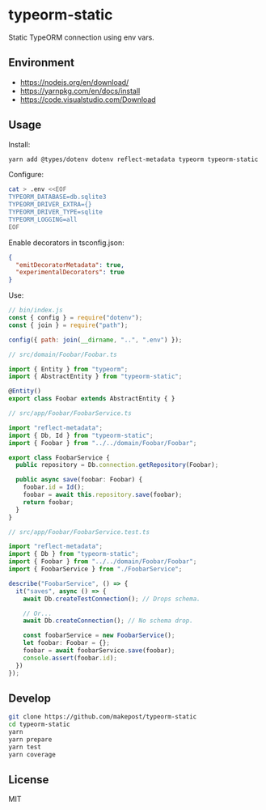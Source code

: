 # typeorm-static

Static TypeORM connection using env vars.

## Environment

- https://nodejs.org/en/download/
- https://yarnpkg.com/en/docs/install
- https://code.visualstudio.com/Download

## Usage

Install:

```bash
yarn add @types/dotenv dotenv reflect-metadata typeorm typeorm-static
```

Configure:

```bash
cat > .env <<EOF
TYPEORM_DATABASE=db.sqlite3
TYPEORM_DRIVER_EXTRA={}
TYPEORM_DRIVER_TYPE=sqlite
TYPEORM_LOGGING=all
EOF
```

Enable decorators in tsconfig.json:

```json
{
  "emitDecoratorMetadata": true,
  "experimentalDecorators": true
}
```

Use:

```javascript
// bin/index.js
const { config } = require("dotenv");
const { join } = require("path");

config({ path: join(__dirname, "..", ".env") });
```

```typescript
// src/domain/Foobar/Foobar.ts

import { Entity } from "typeorm";
import { AbstractEntity } from "typeorm-static";

@Entity()
export class Foobar extends AbstractEntity { }
```

```typescript
// src/app/Foobar/FoobarService.ts

import "reflect-metadata";
import { Db, Id } from "typeorm-static";
import { Foobar } from "../../domain/Foobar/Foobar";

export class FoobarService {
  public repository = Db.connection.getRepository(Foobar);

  public async save(foobar: Foobar) {
    foobar.id = Id();
    foobar = await this.repository.save(foobar);
    return foobar;
  }
}
```

```typescript
// src/app/Foobar/FoobarService.test.ts

import "reflect-metadata";
import { Db } from "typeorm-static";
import { Foobar } from "../../domain/Foobar/Foobar";
import { FoobarService } from "./FoobarService";

describe("FoobarService", () => {
  it("saves", async () => {
    await Db.createTestConnection(); // Drops schema.

    // Or...
    await Db.createConnection(); // No schema drop.

    const foobarService = new FoobarService();
    let foobar: Foobar = {};
    foobar = await foobarService.save(foobar);
    console.assert(foobar.id);
  })
});
```

## Develop

```bash
git clone https://github.com/makepost/typeorm-static
cd typeorm-static
yarn
yarn prepare
yarn test
yarn coverage
```

## License

MIT
